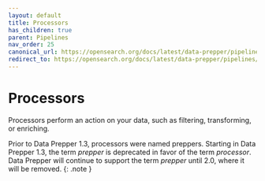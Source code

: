 ```yaml
---
layout: default
title: Processors
has_children: true
parent: Pipelines
nav_order: 25
canonical_url: https://opensearch.org/docs/latest/data-prepper/pipelines/configuration/processors/processors/
redirect_to: https://opensearch.org/docs/latest/data-prepper/pipelines/configuration/processors/processors/
---
```


# Processors

Processors perform an action on your data, such as filtering, transforming, or enriching.

Prior to Data Prepper 1.3, processors were named preppers. Starting in Data Prepper 1.3, the term *prepper* is deprecated in favor of the term *processor*. Data Prepper will continue to support the term *prepper* until 2.0, where it will be removed.
{: .note }